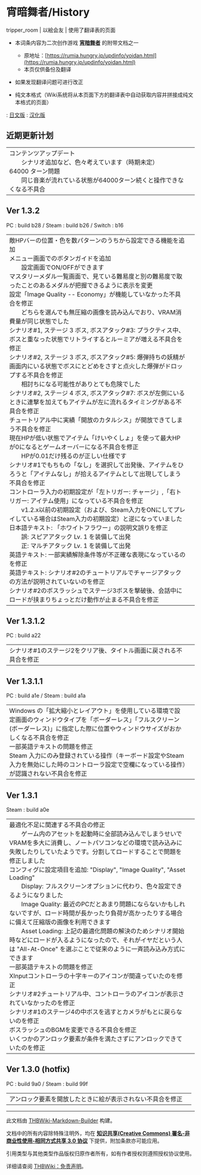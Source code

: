 # 宵暗舞者/History

<!-- source html: G:\repos\THBWiki-Markdown-Builder\THBWikiMarkdown\Temp\main\f\fb\ns0%3A%E5%AE%B5%E6%9A%97%E8%88%9E%E8%80%85%2FHistory.html -->

tripper_room | 以絵会友 | 使用了翻译表的页面

  
  

  

- 本词条内容为二次创作游戏 **[宵暗舞者](./宵暗舞者.md)** 的附带文档之一
  - 原地址：[https://rumia.hungry.jp/updinfo/yoidan.html](https://rumia.hungry.jp/updinfo/yoidan.html)
  - 本页仅供备份及翻译

- 如果发现翻译问题可进行改正
- 纯文本格式（Wiki系统将从本页面下方的翻译表中自动获取内容并拼接成纯文本格式的页面）

: [日文版](http://omake.thwiki.cc/translate.php?u=宵暗舞者/History&amp;t=ja)
: [汉化版](http://omake.thwiki.cc/translate.php?u=宵暗舞者/History&amp;t=zh)


## 近期更新计划

<table><tbody><tr class="tt-content" id="近期更新计划-1" data-pos="&#91;&quot;\u8fd1\u671f\u66f4\u65b0\u8ba1\u5212&quot;,1&#93;"><td class="tt-ja" lang="ja"><div class="poem">コンテンツアップデート<br>　　シナリオ追加など、色々考えています（時期未定）<br>64000 ターン問題<br>　　同じ音楽が流れている状態が64000ターン続くと操作できなくなる不具合</div></td><td class="tt-zh" lang="zh"><div class="poem"></div></td></tr></tbody></table>



## Ver 1.3.2
  
PC&#160;: build b28 / Steam&#160;: build b26 / Switch&#160;: b16
  


<table><tbody><tr class="tt-content" id="Ver_1.3.2-1" data-pos="&#91;&quot;Ver 1.3.2&quot;,1&#93;"><td class="tt-ja" lang="ja"><div class="poem">敵HPバーの位置・色を数パターンのうちから設定できる機能を追加<br>メニュー画面でのボタンガイドを追加<br>　　設定画面でON/OFFができます<br>マスタリーメダル一覧画面で、見ている難易度と別の難易度で取ったことのあるメダルが把握できるように表示を変更<br>設定「Image Quality -- Economy」が機能していなかった不具合を修正<br>　　どちらを選んでも無圧縮の画像を読み込んでおり、VRAM消費量が同じ状態でした<br>シナリオ#1, ステージ 3 ボス, ボスアタック#3: プラクティス中、ボスと重なった状態でリトライするとルーミアが増える不具合を修正<br>シナリオ#2, ステージ 3 ボス, ボスアタック#5: 爆弾持ちの妖精が画面内にいる状態でボスにとどめをさすと点火した爆弾がドロップする不具合を修正<br>　　相討ちになる可能性がありとても危険でした<br>シナリオ#2, ステージ 4 ボス, ボスアタック#7: ボスが左側にいるときに連撃を加えてもアイテムが左に流れるタイミングがある不具合を修正<br>チュートリアル中に実績「開放のカタルシス」が開放できてしまう不具合を修正<br>現在HPが低い状態でアイテム「けいやくしょ」を使って最大HPが0になるとゲームオーバーになる不具合を修正<br>　　HPが0.01だけ残るのが正しい仕様です<br>シナリオ#1でもちもの「なし」を選択して出発後、アイテムをひろうと「アイテムなし」が拾えるアイテムとして出現してしまう不具合を修正<br>コントローラ入力の初期設定が「左トリガー: チャージ」,「右トリガー: アイテム使用」になっている不具合を修正<br>　　v1.2.x以前の初期設定（および、Steam入力をONにしてプレイしている場合はSteam入力の初期設定）と逆になっていました<br>日本語テキスト: 「ホワイトフラワー」の説明文誤りを修正<br>　　誤: スピアアタック Lv. 1 を装備して出発<br>　　正: マルチアタック Lv. 1 を装備して出発<br>英語テキスト: 一部実績解除条件等が不正確な表現になっているのを修正<br>英語テキスト: シナリオ#2のチュートリアルでチャージアタックの方法が説明されていないのを修正<br>シナリオ#2のボスラッシュでステージ3ボスを撃破後、会話中にロードが挟まりちょっとだけ動作が止まる不具合を修正</div></td><td class="tt-zh" lang="zh"><div class="poem"></div></td></tr></tbody></table>



## Ver 1.3.1.2
  
PC&#160;: build a22
  


<table><tbody><tr class="tt-content" id="Ver_1.3.1.2-1" data-pos="&#91;&quot;Ver 1.3.1.2&quot;,1&#93;"><td class="tt-ja" lang="ja"><div class="poem">シナリオ#1のステージ2をクリア後、タイトル画面に戻される不具合を修正</div></td><td class="tt-zh" lang="zh"><div class="poem"></div></td></tr></tbody></table>



## Ver 1.3.1.1
  
PC&#160;: build a1e / Steam&#160;: build a1a
  


<table><tbody><tr class="tt-content" id="Ver_1.3.1.1-1" data-pos="&#91;&quot;Ver 1.3.1.1&quot;,1&#93;"><td class="tt-ja" lang="ja"><div class="poem">Windows の「拡大縮小とレイアウト」を使用している環境で設定画面のウィンドウタイプを「ボーダーレス」「フルスクリーン(ボーダーレス)」に指定した際に位置やウィンドウサイズがおかしくなる不具合を修正<br>一部英語テキストの問題を修正<br>Steam 入力にのみ登録されている操作（キーボード設定やSteam入力を無効にした時のコントローラ設定で空欄になっている操作）が認識されない不具合を修正</div></td><td class="tt-zh" lang="zh"><div class="poem"></div></td></tr></tbody></table>



## Ver 1.3.1
  
Steam&#160;: build a0e
  


<table><tbody><tr class="tt-content" id="Ver_1.3.1-1" data-pos="&#91;&quot;Ver 1.3.1&quot;,1&#93;"><td class="tt-ja" lang="ja"><div class="poem">最適化不足に関連する不具合の修正<br>　　ゲーム内のアセットを起動時に全部読み込んでしまうせいでVRAMを多大に消費し、ノートパソコンなどの環境で読み込みに失敗したりしていたようです。分割してロードすることで問題を修正しました<br>コンフィグに設定項目を追加: "Display", "Image Quality", "Asset Loading"<br>　　Display: フルスクリーンオプションに代わり、色々設定できるようになりました<br>　　Image Quality: 最近のPCだとあまり問題にならないかもしれないですが、ロード時間が長かったり負荷が高かったりする場合に備えて圧縮版の画像を利用できます<br>　　Asset Loading: 上記の最適化問題の解決のためシナリオ開始時などにロードが入るようになったので、それがイヤだという人は "All-At-Once" を選ぶことで従来のように一斉読み込み方式にできます<br>一部英語テキストの問題を修正<br>XInputコントローラの十字キーのアイコンが間違っていたのを修正<br>シナリオ#2チュートリアル中、コントローラのアイコンが表示されていなかったのを修正<br>シナリオ#1のステージ4の中ボスを逃すとカメラがもとに戻らないのを修正<br>ボスラッシュのBGMを変更できる不具合を修正<br>いくつかのアンロック要素が条件を満たさずにアンロックできていたのを修正</div></td><td class="tt-zh" lang="zh"><div class="poem"></div></td></tr></tbody></table>



## Ver 1.3.0  (hotfix)
  
PC&#160;: build 9a0 / Steam&#160;: build 99f
  


<table><tbody><tr class="tt-content" id="Ver_1.3.0_(hotfix)-1" data-pos="&#91;&quot;Ver 1.3.0 (hotfix)&quot;,1&#93;"><td class="tt-ja" lang="ja"><div class="poem">アンロック要素を開放したときに絵が表示されない不具合を修正</div></td><td class="tt-zh" lang="zh"><div class="poem"></div></td></tr></tbody></table>



  
  

  





---

此文档由 [THBWiki-Markdown-Builder](https://github.com/Delsin-Yu/THBWiki-Markdown-Builder) 构建。

文档中的所有内容除特殊注明外，均在 [**知识共享(Creative Commons) 署名-非商业性使用-相同方式共享 3.0 协议**](https://creativecommons.org/licenses/by-sa/3.0/deed.zh-hans) 下提供，附加条款亦可能应用。

引用类型与其他类型作品版权归原作者所有，如有作者授权则遵照授权协议使用。

详细请查阅 [THBWiki：免责声明](https://thbwiki.cc/THBWiki:%E5%85%8D%E8%B4%A3%E5%A3%B0%E6%98%8E)。

